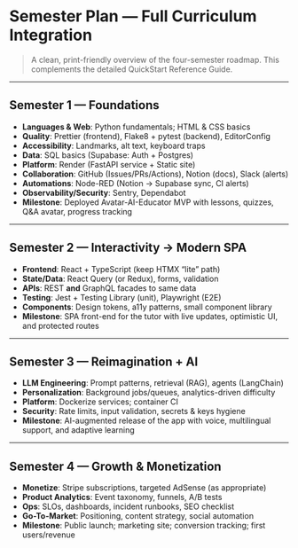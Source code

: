 # Semester Plan — Full Curriculum Integration

> A clean, print-friendly overview of the four-semester roadmap. This complements the detailed QuickStart Reference Guide.

---

## Semester 1 — Foundations

- **Languages & Web**: Python fundamentals; HTML & CSS basics
- **Quality**: Prettier (frontend), Flake8 + pytest (backend), EditorConfig
- **Accessibility**: Landmarks, alt text, keyboard traps
- **Data**: SQL basics (Supabase: Auth + Postgres)
- **Platform**: Render (FastAPI service + Static site)
- **Collaboration**: GitHub (Issues/PRs/Actions), Notion (docs), Slack (alerts)
- **Automations**: Node-RED (Notion → Supabase sync, CI alerts)
- **Observability/Security**: Sentry, Dependabot
- **Milestone**: Deployed Avatar-AI-Educator MVP with lessons, quizzes, Q&A avatar, progress tracking

---

## Semester 2 — Interactivity → Modern SPA

- **Frontend**: React + TypeScript (keep HTMX “lite” path)
- **State/Data**: React Query (or Redux), forms, validation
- **APIs**: REST **and** GraphQL facades to same data
- **Testing**: Jest + Testing Library (unit), Playwright (E2E)
- **Components**: Design tokens, a11y patterns, small component library
- **Milestone**: SPA front-end for the tutor with live updates, optimistic UI, and protected routes

---

## Semester 3 — Reimagination + AI

- **LLM Engineering**: Prompt patterns, retrieval (RAG), agents (LangChain)
- **Personalization**: Background jobs/queues, analytics-driven difficulty
- **Platform**: Dockerize services; container CI
- **Security**: Rate limits, input validation, secrets & keys hygiene
- **Milestone**: AI-augmented release of the app with voice, multilingual support, and adaptive learning

---

## Semester 4 — Growth & Monetization

- **Monetize**: Stripe subscriptions, targeted AdSense (as appropriate)
- **Product Analytics**: Event taxonomy, funnels, A/B tests
- **Ops**: SLOs, dashboards, incident runbooks, SEO checklist
- **Go-To-Market**: Positioning, content strategy, social automation
- **Milestone**: Public launch; marketing site; conversion tracking; first users/revenue
